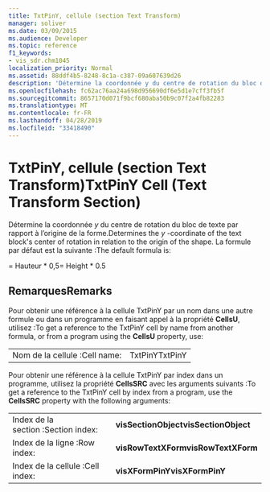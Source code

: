 ```yaml
---
title: TxtPinY, cellule (section Text Transform)
manager: soliver
ms.date: 03/09/2015
ms.audience: Developer
ms.topic: reference
f1_keywords:
- vis_sdr.chm1045
localization_priority: Normal
ms.assetid: 88ddf4b5-8248-8c1a-c387-09a607639d26
description: 'Détermine la coordonnée y du centre de rotation du bloc de texte par rapport à l’origine de la forme. La formule par défaut est la suivante :'
ms.openlocfilehash: fc62ac76aa24a698d956690df6e5d1e7cff3fb5f
ms.sourcegitcommit: 8657170d071f9bcf680aba50b9c07f2a4fb82283
ms.translationtype: MT
ms.contentlocale: fr-FR
ms.lasthandoff: 04/28/2019
ms.locfileid: "33418490"
---
```

# <a name="txtpiny-cell-text-transform-section"></a><span data-ttu-id="20fd5-104">TxtPinY, cellule (section Text Transform)</span><span class="sxs-lookup"><span data-stu-id="20fd5-104">TxtPinY Cell (Text Transform Section)</span></span>

<span data-ttu-id="20fd5-105">Détermine la coordonnée  *y*  du centre de rotation du bloc de texte par rapport à l’origine de la forme.</span><span class="sxs-lookup"><span data-stu-id="20fd5-105">Determines the  *y*  -coordinate of the text block's center of rotation in relation to the origin of the shape.</span></span> <span data-ttu-id="20fd5-106">La formule par défaut est la suivante :</span><span class="sxs-lookup"><span data-stu-id="20fd5-106">The default formula is:</span></span> 
  
<span data-ttu-id="20fd5-107">= Hauteur \* 0,5</span><span class="sxs-lookup"><span data-stu-id="20fd5-107">= Height \* 0.5</span></span>
  
## <a name="remarks"></a><span data-ttu-id="20fd5-108">Remarques</span><span class="sxs-lookup"><span data-stu-id="20fd5-108">Remarks</span></span>

<span data-ttu-id="20fd5-109">Pour obtenir une référence à la cellule TxtPinY par un nom dans une autre formule ou dans un programme en faisant appel à la propriété **CellsU**, utilisez :</span><span class="sxs-lookup"><span data-stu-id="20fd5-109">To get a reference to the TxtPinY cell by name from another formula, or from a program using the **CellsU** property, use:</span></span> 
  
|||
|:-----|:-----|
| <span data-ttu-id="20fd5-110">Nom de la cellule :</span><span class="sxs-lookup"><span data-stu-id="20fd5-110">Cell name:</span></span>  <br/> | <span data-ttu-id="20fd5-111">TxtPinY</span><span class="sxs-lookup"><span data-stu-id="20fd5-111">TxtPinY</span></span>  <br/> |
   
<span data-ttu-id="20fd5-112">Pour obtenir une référence à la cellule TxtPinY par index dans un programme, utilisez la propriété **CellsSRC** avec les arguments suivants :</span><span class="sxs-lookup"><span data-stu-id="20fd5-112">To get a reference to the TxtPinY cell by index from a program, use the **CellsSRC** property with the following arguments:</span></span> 
  
|||
|:-----|:-----|
| <span data-ttu-id="20fd5-113">Index de la section :</span><span class="sxs-lookup"><span data-stu-id="20fd5-113">Section index:</span></span>  <br/> |<span data-ttu-id="20fd5-114">**visSectionObject**</span><span class="sxs-lookup"><span data-stu-id="20fd5-114">**visSectionObject**</span></span> <br/> |
| <span data-ttu-id="20fd5-115">Index de la ligne :</span><span class="sxs-lookup"><span data-stu-id="20fd5-115">Row index:</span></span>  <br/> |<span data-ttu-id="20fd5-116">**visRowTextXForm**</span><span class="sxs-lookup"><span data-stu-id="20fd5-116">**visRowTextXForm**</span></span> <br/> |
| <span data-ttu-id="20fd5-117">Index de la cellule :</span><span class="sxs-lookup"><span data-stu-id="20fd5-117">Cell index:</span></span>  <br/> |<span data-ttu-id="20fd5-118">**visXFormPinY**</span><span class="sxs-lookup"><span data-stu-id="20fd5-118">**visXFormPinY**</span></span> <br/> |
   

